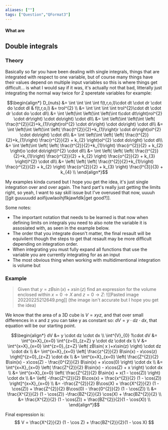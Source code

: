 ```yaml
---
aliases: [""]
tags: ["Question","QFormat3"]
---
```


#### What are
## Double integrals
### Theory
Basically so far you have been dealing with single integrals, things that are integrated with respect to one variable, but of course many things have their values depend on multiple input variables so this is where things get difficult... is what I would say if it was, it's actually not that bad, litterally just integrating the normal way twice for 2 speretate variables for example:

$$\begin{align*}
D_{nuts} &= \int \int \int \int f(t,r,o,l)\cdot dt \cdot dr \cdot do \cdot dl & f(t,r,o,l) &= trol^{2} \\
 &= \int \int \int \int trol^{2}\cdot dt \cdot dr \cdot do \cdot dl\\
&= \int \left(\int \left(\int \left(\int t\cdot dt\right)rol^{2} \cdot dr\right) \cdot do\right) \cdot dl\\
&= \int \left(\int \left(\int \left( \frac{t^{2}}{2}+k_{1}\right)rol^{2} \cdot dr\right) \cdot do\right) \cdot dl\\
&= \int \left(\int \left(\int \left( \frac{t^{2}}{2}+k_{1}\right)r \cdot dr\right)ol^{2} \cdot do\right) \cdot dl\\
&= \int \left(\int \left( \left( \frac{t^{2}}{2}+k_{1}\right) \frac{r^{2}}{2} + k_{2} \right)ol^{2} \cdot do\right) \cdot dl\\
&= \int \left(\int \left( \left( \frac{t^{2}}{2}+k_{1}\right) \frac{r^{2}}{2} + k_{2} \right)o \cdot do\right)l^{2} \cdot dl\\
&= \int \left( \left( \left( \frac{t^{2}}{2}+k_{1}\right) \frac{r^{2}}{2} + k_{2} \right) \frac{o^{2}}{2} + k_{3} \right)l^{2} \cdot dl\\
&= \left( \left( \left( \frac{t^{2}}{2}+k_{1}\right) \frac{r^{2}}{2} + k_{2} \right) \frac{o^{2}}{2} + k_{3} \right) \frac{l^{3}}{3} + k_{4} \\
\end{align*}$$

My examples kinda cursed but I hope you get the idea, it's just single integration over and over again. The hard part's really just getting the limits right, so yeah, I want to say skill issue but I've overused that now, uuuuh [[git guuuuudd aoifijuwlaoihjflkjawfdlk|get good?]].

Some notes:
- The important notation that needs to be learned is that now when defining limits on integrals you need to also note the variable it is assosiated with, as seen in the example below.
- The order that you integrate doesn't matter, the final resault will be equivilent though the steps to get that resault may be more difficult depending on integration order.
- When integrating you must fully expand all functions that use the variable you are currently integrating for as an input
- The most obvious thing when working with multidimentional integration is volume but

### Example
> Given that $y=zB\sin( x  )+x\sin(z)$ find an expression for the volume enclosed within $x=0\to X$ and $z=0\to Z$:
> ![[Pasted image 20220225212649.png]]
> (the image isn't accurate but I hope you get the idea)

We know that the area of a 3D cube is $V=xyz$, and that over small differences in x and z you can take y as constant so: $dV = y\cdot dz \cdot dx$, that equation will be our starting point. 

$$\begin{align*}
dV &= y \cdot dz \cdot dx \\
\int^{V}_{0} 1\cdot dV &= \int^{x=X}_{x=0} \int^{z=0}_{z=Z} y \cdot dz \cdot dx \\
V &= \int^{x=X}_{x=0} \int^{z=0}_{z=Z} \left( zB\sin( x  )+x\sin(z) \right) \cdot dz \cdot dx \\
 &= \int^{x=X}_{x=0}  \left[ \frac{z^{2}}{2} B\sin(x) - x\cos(z) \right]^{z=0}_{z=Z} \cdot dx \\
 &= \int^{x=X}_{x=0}  \left( \frac{Z^{2}}{2} B\sin(x) - x\cos(Z) - \frac{0^{2}}{2} B\sin(x) + x\cos(0) \right) \cdot dx \\
 &= \int^{x=X}_{x=0}  \left( \frac{Z^{2}}{2} B\sin(x) - x\cos(Z) + x \right) \cdot dx \\
 &= \int^{x=X}_{x=0}  \left( \frac{Z^{2}}{2} B\sin(x) + x(1 - \cos(Z)) \right) \cdot dx \\
 &=  \left[ -\frac{Z^{2}}{2} B\cos(x) + \frac{x^{2}}{2} (1 - \cos(Z)) \right]^{x=X}_{x=0} \\
 &=  -\frac{Z^{2}}{2} B\cos(X) + \frac{X^{2}}{2} (1 - \cos(Z)) + \frac{Z^{2}}{2} B\cos(0) - \frac{0^{2}}{2} (1 - \cos(Z))  \\
 &=   \frac{X^{2}}{2} (1 - \cos(Z)) -\frac{BZ^{2}}{2} \cos(X) + \frac{BZ^{2}}{2} \\
 &=   \frac{X^{2}}{2} (1 - \cos(Z)) + \frac{BZ^{2}}{2}(1 - \cos(X)) \\
\end{align*}$$

Final expression is:
$$ V = \frac{X^{2}}{2} (1 - \cos Z) + \frac{BZ^{2}}{2}(1 - \cos X) $$
